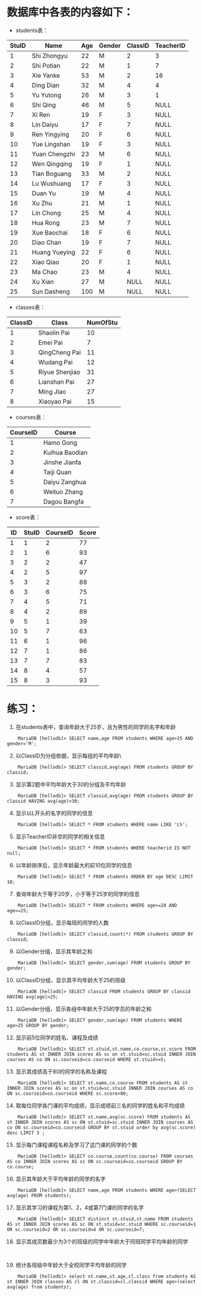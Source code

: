 # 数据库中各表的内容如下：
+ students表：

| StuID | Name          | Age | Gender | ClassID | TeacherID |
|-------|---------------|-----|--------|---------|-----------|
|     1 | Shi Zhongyu   |  22 | M      |       2 |         3 |
|     2 | Shi Potian    |  22 | M      |       1 |         7 |
|     3 | Xie Yanke     |  53 | M      |       2 |        16 |
|     4 | Ding Dian     |  32 | M      |       4 |         4 |
|     5 | Yu Yutong     |  26 | M      |       3 |         1 |
|     6 | Shi Qing      |  46 | M      |       5 |      NULL |
|     7 | Xi Ren        |  19 | F      |       3 |      NULL |
|     8 | Lin Daiyu     |  17 | F      |       7 |      NULL |
|     9 | Ren Yingying  |  20 | F      |       6 |      NULL |
|    10 | Yue Lingshan  |  19 | F      |       3 |      NULL |
|    11 | Yuan Chengzhi |  23 | M      |       6 |      NULL |
|    12 | Wen Qingqing  |  19 | F      |       1 |      NULL |
|    13 | Tian Boguang  |  33 | M      |       2 |      NULL |
|    14 | Lu Wushuang   |  17 | F      |       3 |      NULL |
|    15 | Duan Yu       |  19 | M      |       4 |      NULL |
|    16 | Xu Zhu        |  21 | M      |       1 |      NULL |
|    17 | Lin Chong     |  25 | M      |       4 |      NULL |
|    18 | Hua Rong      |  23 | M      |       7 |      NULL |
|    19 | Xue Baochai   |  18 | F      |       6 |      NULL |
|    20 | Diao Chan     |  19 | F      |       7 |      NULL |
|    21 | Huang Yueying |  22 | F      |       6 |      NULL |
|    22 | Xiao Qiao     |  20 | F      |       1 |      NULL |
|    23 | Ma Chao       |  23 | M      |       4 |      NULL |
|    24 | Xu Xian       |  27 | M      |    NULL |      NULL |
|    25 | Sun Dasheng   | 100 | M      |    NULL |      NULL |
+ classes表：

| ClassID | Class          | NumOfStu |
|---------|----------------|----------|
|       1 | Shaolin Pai    |       10 |
|       2 | Emei Pai       |        7 |
|       3 | QingCheng Pai  |       11 |
|       4 | Wudang Pai     |       12 |
|       5 | Riyue Shenjiao |       31 |
|       6 | Lianshan Pai   |       27 |
|       7 | Ming Jiao      |       27 |
|       8 | Xiaoyao Pai    |       15 |
+ courses表：

| CourseID | Course         |
|----------|----------------|
|        1 | Hamo Gong      |
|        2 | Kuihua Baodian |
|        3 | Jinshe Jianfa  |
|        4 | Taiji Quan     |
|        5 | Daiyu Zanghua  |
|        6 | Weituo Zhang   |
|        7 | Dagou Bangfa   |
+ score表：

| ID | StuID | CourseID | Score |
|----|-------|----------|-------|
|  1 |     1 |        2 |    77 |
|  2 |     1 |        6 |    93 |
|  3 |     2 |        2 |    47 |
|  4 |     2 |        5 |    97 |
|  5 |     3 |        2 |    88 |
|  6 |     3 |        6 |    75 |
|  7 |     4 |        5 |    71 |
|  8 |     4 |        2 |    89 |
|  9 |     5 |        1 |    39 |
| 10 |     5 |        7 |    63 |
| 11 |     6 |        1 |    96 |
| 12 |     7 |        1 |    86 |
| 13 |     7 |        7 |    83 |
| 14 |     8 |        4 |    57 |
| 15 |     8 |        3 |    93 |

# 练习：
1. 在students表中，查询年龄大于25岁，且为男性的同学的名字和年龄
```
    MariaDB [hellodb]> SELECT name,age FROM students WHERE age>25 AND gender='M';
```
2. 以ClassID为分组依据，显示每组的平均年龄\
```
    MariaDB [hellodb]> SELECT classid,avg(age) FROM students GROUP BY classid;
```
3. 显示第2题中平均年龄大于30的分组及平均年龄
```
    MariaDB [hellodb]> SELECT classid,avg(age) FROM students GROUP BY classid HAVING avg(age)>30;
```
4. 显示以L开头的名字的同学的信息
```
    MariaDB [hellodb]> SELECT * FROM students WHERE name LIKE 'L%';
```
5. 显示TeacherID非空的同学的相关信息
```
    MariaDB [hellodb]> SELECT * FROM students WHERE teacherid IS NOT null;
```
6. 以年龄排序后，显示年龄最大的前10位同学的信息
```
    MariaDB [hellodb]> SELECT * FROM students ORDER BY age DESC LIMIT 10;
```
7. 查询年龄大于等于20岁，小于等于25岁的同学的信息
```
    MariaDB [hellodb]> SELECT * FROM students WHERE age>=20 AND age<=25;
```
8. 以ClassID分组，显示每班的同学的人数
```
    MariaDB [hellodb]> SELECT classid,count(*) FROM students GROUP BY classid;
```
9. 以Gender分组，显示其年龄之和
```
    MariaDB [hellodb]> SELECT gender,sum(age) FROM students GROUP BY gender;
```
10. 以ClassID分组，显示其平均年龄大于25的班级
```
    MariaDB [hellodb]> SELECT classid FROM students GROUP BY classid HAVING avg(age)>25;
```
11. 以Gender分组，显示各组中年龄大于25的学员的年龄之和
```
    MariaDB [hellodb]> SELECT gender,sum(age) FROM students WHERE age>25 GROUP BY gender;
```
12. 显示前5位同学的姓名、课程及成绩
```
    MariaDB [hellodb]> SELECT st.stuid,st.name,co.course,sc.score FROM students AS st INNER JOIN scores AS sc on st.stuid=sc.stuid INNER JOIN courses AS co ON sc.courseid=co.courseid WHERE st.stuid<=5;
```
13. 显示其成绩高于80的同学的名称及课程
```
    MariaDB [hellodb]> SELECT st.name,co.course FROM students AS st INNER JOIN scores AS sc on st.stuid=sc.stuid INNER JOIN courses AS co ON sc.courseid=co.courseid WHERE sc.score>80;
```
14. 取每位同学各门课的平均成绩，显示成绩前三名的同学的姓名和平均成绩
```
    MariaDB [hellodb]> SELECT st.name,avg(sc.score) FROM students AS st INNER JOIN scores AS sc ON st.stuid=sc.stuid INNER JOIN courses AS co ON sc.courseid=co.courseid GROUP BY st.stuid order by avg(sc.score) desc LIMIT 3 ;
```
15. 显示每门课程课程名称及学习了这门课的同学的个数
```
    MariaDB [hellodb]> SELECT co.course,count(co.course) FROM courses AS co INNER JOIN scores AS sc ON sc.courseid=co.courseid GROUP BY co.course;
```
16. 显示其年龄大于平均年龄的同学的名字
```
    MariaDB [hellodb]> SELECT name,age FROM students WHERE age>(SELECT avg(age) FROM students);
```
17. 显示其学习的课程为第1、2，4或第7门课的同学的名字
```
    MariaDB [hellodb]> SELECT distinct st.stuid,st.name FROM students AS st INNER JOIN scores AS sc ON st.stuid=sc.stuid WHERE sc.courseid=1 OR sc.courseid=2 OR sc.courseid=4 OR sc.courseid=7;
```
18. 显示其成员数最少为3个的班级的同学中年龄大于同班同学平均年龄的同学
```
    
```
19. 统计各班级中年龄大于全校同学平均年龄的同学
```
    MariaDB [hellodb]> select st.name,st.age,cl.class from students AS st INNER JOIN classes AS cl ON st.classid=cl.classid WHERE age>(select avg(age) from students);
```
